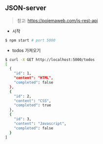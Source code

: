 ## JSON-server

> 참고: https://poiemaweb.com/js-rest-api

- 시작

```bash
$ npm start # port 5000
```

- todos 가져오기

```bash
$ curl -X GET http://localhost:5000/todos
[
  {
    "id": 1,
    "content": "HTML",
    "completed": false
  },
  {
    "id": 2,
    "content": "CSS",
    "completed": true
  },
  {
    "id": 3,
    "content": "Javascript",
    "completed": false
  }
]
```

